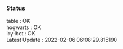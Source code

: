 ### Status


table : OK  
hogwarts : OK  
icy-bot : OK  
Latest Update : 2022-02-06 06:08:29.815190
